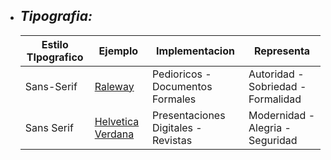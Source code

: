 + ## ___Tipografia:___
    | Estilo TIpografico | Ejemplo | Implementacion | Representa |
    | ------------- | ------------- | ------------- | ------------- |
    | Sans-Serif  | [Raleway](https://github.com/SebastianRaiquenParisi/proyectoIntegradorEquipo12/blob/main/design/raleway-font.jpg)| Pedioricos - Documentos Formales  | Autoridad - Sobriedad - Formalidad |
    | Sans Serif  | [Helvetica](https://upload.wikimedia.org/wikipedia/commons/2/28/HelveticaSpecimenCH.svg) [Verdana](https://upload.wikimedia.org/wikipedia/commons/thumb/0/01/VerdanaSpecimen.svg/1200px-VerdanaSpecimen.svg.png)  | Presentaciones Digitales - Revistas | Modernidad - Alegria - Seguridad |
    
